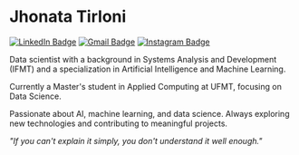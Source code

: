 # Jhonata Tirloni
[![LinkedIn Badge](https://img.shields.io/badge/LinkedIn-3FA110?style=flat-square&logo=linkedin&logoColor=white&link=https://www.linkedin.com/in/jhonata-tirloni)](https://www.linkedin.com/in/jhonata-tirloni)
[![Gmail Badge](https://img.shields.io/badge/Gmail-3FA110?style=flat-square&logo=Gmail&logoColor=white&link=mailto:jhonatatirloni@gmail.com)](mailto:jhonatatirloni@icloud.com)
[![Instagram Badge](https://img.shields.io/badge/Instagram-3FA110?style=flat-square&logo=instagram&logoColor=white&link=https://www.instagram.com/jtirloni/)](https://www.instagram.com/jtirloni/)

Data scientist with a background in Systems Analysis and Development (IFMT) and a specialization in Artificial Intelligence and Machine Learning. 

Currently a Master's student in Applied Computing at UFMT, focusing on Data Science.

Passionate about AI, machine learning, and data science. Always exploring new technologies and contributing to meaningful projects.

<i>"If you can't explain it simply, you don't understand it well enough."</i>
